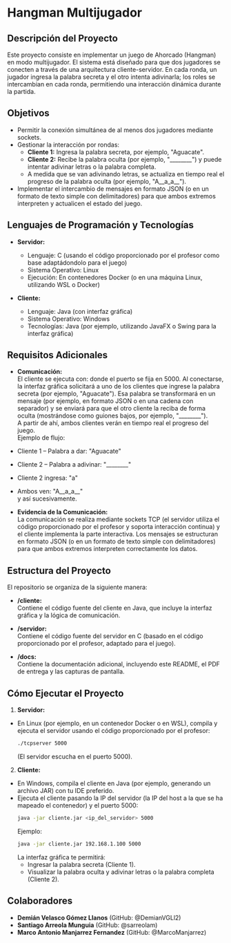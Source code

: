 # Hangman Multijugador

## Descripción del Proyecto

Este proyecto consiste en implementar un juego de Ahorcado (Hangman) en modo multijugador. El sistema está diseñado para que dos jugadores se conecten a través de una arquitectura cliente-servidor. En cada ronda, un jugador ingresa la palabra secreta y el otro intenta adivinarla; los roles se intercambian en cada ronda, permitiendo una interacción dinámica durante la partida.

## Objetivos

- Permitir la conexión simultánea de al menos dos jugadores mediante sockets.
- Gestionar la interacción por rondas:
  - **Cliente 1:** Ingresa la palabra secreta, por ejemplo, "Aguacate".
  - **Cliente 2:** Recibe la palabra oculta (por ejemplo, "________") y puede intentar adivinar letras o la palabra completa.
  - A medida que se van adivinando letras, se actualiza en tiempo real el progreso de la palabra oculta (por ejemplo, "A__a_a__").
- Implementar el intercambio de mensajes en formato JSON (o en un formato de texto simple con delimitadores) para que ambos extremos interpreten y actualicen el estado del juego.

## Lenguajes de Programación y Tecnologías

- **Servidor:**  
  - Lenguaje: C (usando el código proporcionado por el profesor como base adaptádondolo para el juego)  
  - Sistema Operativo: Linux  
  - Ejecución: En contenedores Docker (o en una máquina Linux, utilizando WSL o Docker)

- **Cliente:**  
  - Lenguaje: Java (con interfaz gráfica)  
  - Sistema Operativo: Windows  
  - Tecnologías: Java (por ejemplo, utilizando JavaFX o Swing para la interfaz gráfica)

## Requisitos Adicionales

- **Comunicación:**  
  El cliente se ejecuta con:
  <cliente ejecutable> <ip> <puerto>
donde el puerto se fija en 5000. Al conectarse, la interfaz gráfica solicitará a uno de los clientes que ingrese la palabra secreta (por ejemplo, "Aguacate"). Esa palabra se transformará en un mensaje (por ejemplo, en formato JSON o en una cadena con separador) y se enviará para que el otro cliente la reciba de forma oculta (mostrándose como guiones bajos, por ejemplo, "________").  
A partir de ahí, ambos clientes verán en tiempo real el progreso del juego.  
Ejemplo de flujo:
- Cliente 1 – Palabra a dar: "Aguacate"  
- Cliente 2 – Palabra a adivinar: "________"  
- Cliente 2 ingresa: "a"  
- Ambos ven: "A__a_a__"  
y así sucesivamente.

- **Evidencia de la Comunicación:**  
La comunicación se realiza mediante sockets TCP (el servidor utiliza el código proporcionado por el profesor y soporta interacción continua) y el cliente implementa la parte interactiva. Los mensajes se estructuran en formato JSON (o en un formato de texto simple con delimitadores) para que ambos extremos interpreten correctamente los datos.

## Estructura del Proyecto

El repositorio se organiza de la siguiente manera:

- **/cliente:**  
Contiene el código fuente del cliente en Java, que incluye la interfaz gráfica y la lógica de comunicación.

- **/servidor:**  
Contiene el código fuente del servidor en C (basado en el código proporcionado por el profesor, adaptado para el juego).

- **/docs:**  
Contiene la documentación adicional, incluyendo este README, el PDF de entrega y las capturas de pantalla.

## Cómo Ejecutar el Proyecto

1. **Servidor:**  
 - En Linux (por ejemplo, en un contenedor Docker o en WSL), compila y ejecuta el servidor usando el código proporcionado por el profesor:
   ```bash
   ./tcpserver 5000
   ```
   (El servidor escucha en el puerto 5000).

2. **Cliente:**  
 - En Windows, compila el cliente en Java (por ejemplo, generando un archivo JAR) con tu IDE preferido.
 - Ejecuta el cliente pasando la IP del servidor (la IP del host a la que se ha mapeado el contenedor) y el puerto 5000:
   ```bash
   java -jar cliente.jar <ip_del_servidor> 5000
   ```
   Ejemplo:
   ```bash
   java -jar cliente.jar 192.168.1.100 5000
   ```
   La interfaz gráfica te permitirá:
   - Ingresar la palabra secreta (Cliente 1).
   - Visualizar la palabra oculta y adivinar letras o la palabra completa (Cliente 2).

## Colaboradores

- **Demián Velasco Gómez Llanos** (GitHub: @DemianVGLl2)  
- **Santiago Arreola Munguia** (GitHub: @sarreolam)  
- **Marco Antonio Manjarrez Fernandez** (GitHub: @MarcoManjarrez)
